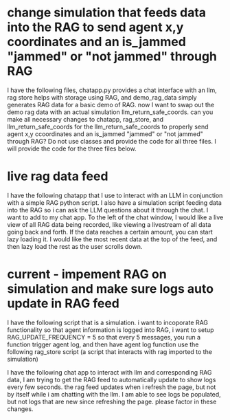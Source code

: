 # change simulation that feeds data into the RAG to send agent x,y coordinates and an is_jammed "jammed" or "not jammed" through RAG

I have the following files, chatapp.py provides a chat interface with an llm, rag store helps with storage using RAG, and demo_rag_data simply generates RAG data for a basic demo of RAG. now I want to swap out the demo rag data with an actual simulation llm_return_safe_coords. can you make all necessary changes to chatapp, rag_store, and llm_return_safe_coords for the llm_return_safe_coords to properly send agent x,y ccoordinates and an is_jammed "jammed" or "not jammed" through RAG? Do not use classes and provide the code for all three files. I will provide the code for the three files below.


# live rag data feed

I have the following chatapp that I use to interact with an LLM in conjunction with a simple RAG python script. I also have a simulation script feeding data into the RAG so i can ask the LLM questions about it through the chat. I want to add to my chat app. To the left of the chat window, I would like a live view of all RAG data being recorded, like viewing a livestream of all data going back and forth. If the data reaches a certain amount, you can start lazy loading it. I would like the most recent data at the top of the feed, and then lazy load the rest as the user scrolls down.



# current - impement RAG on simulation and make sure logs auto update in RAG feed

I have the following script that is a simulation. i want to incoporate RAG functionality so that agent information is logged into RAG, i want to setup RAG_UPDATE_FREQUENCY = 5 so that every 5 messages, you run a function trigger agent log, and then have agent log function use the following rag_store script (a script that interacts with rag imported to the simulation)


I have the following chat app to interact with llm and corresponding RAG data, I am trying to get the RAG feed to automatically update to show logs every few seconds. the rag feed updates when i refresh the page, but not by itself while i am chatting with the llm. I am able to see logs be populated, but not logs that are new since refreshing the page. please factor in these changes.


